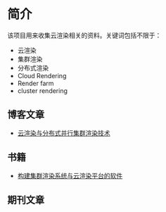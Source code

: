 # 简介

该项目用来收集云渲染相关的资料。关键词包括不限于：

- 云渲染
- 集群渲染
- 分布式渲染
- Cloud Rendering
- Render farm
- cluster rendering

## 博客文章

- [云渲染与分布式并行集群渲染技术](https://blog.csdn.net/gridrender/article/details/51724033)

## 书籍

- [构建集群渲染系统与云渲染平台的软件](https://wenku.baidu.com/view/14951568680203d8cf2f2456)

## 期刊文章
